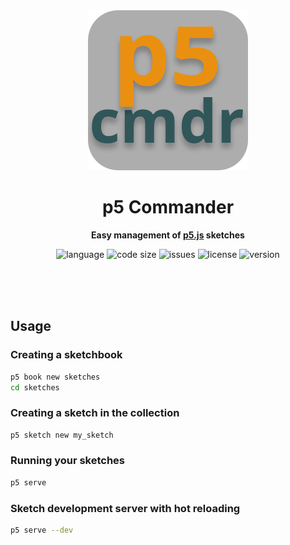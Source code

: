 <div align="center">
    <img src="src/server/static/favicon.svg" width="256" height="256" alt="p5_commander icon">
    <h1>p5 Commander</h1>
    <p>
        <b>Easy management of <a href="https://p5js.org">p5.js</a> sketches</a></b>
    </p>
    <p>
        <img alt="language" src="https://img.shields.io/github/languages/top/SquarePear/p5_commander" >
        <img alt="code size" src="https://img.shields.io/github/languages/code-size/SquarePear/p5_commander">
        <img alt="issues" src="https://img.shields.io/github/issues/SquarePear/p5_commander" >
        <img alt="license" src="https://img.shields.io/github/license/SquarePear/p5_commander">
        <img alt="version" src="https://img.shields.io/github/v/release/SquarePear/p5_commander">
    </p>
    <br>
    <br>
    <br>
</div>

## Usage

### Creating a sketchbook

```sh
p5 book new sketches
cd sketches
```

### Creating a sketch in the collection

```sh
p5 sketch new my_sketch
```

### Running your sketches

```sh
p5 serve
```

### Sketch development server with hot reloading

```sh
p5 serve --dev
```
